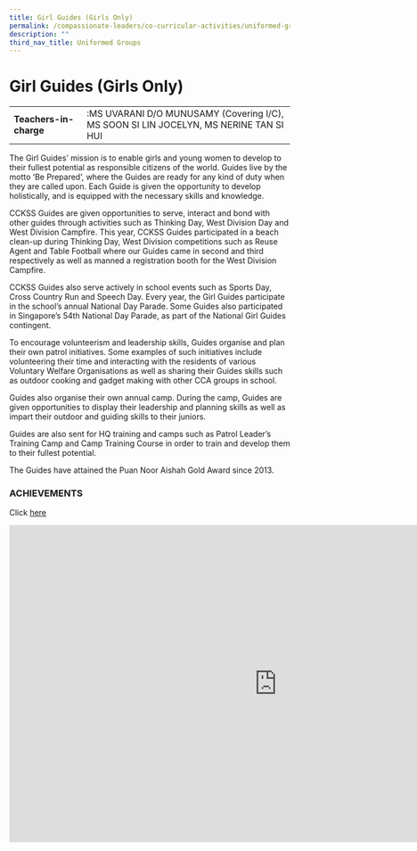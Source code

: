 ```yaml
---
title: Girl Guides (Girls Only)
permalink: /compassionate-leaders/co-curricular-activities/uniformed-groups/girl-guides-girls-only/
description: ""
third_nav_title: Uniformed Groups
---
```

# **Girl Guides (Girls Only)**

|  	|  	|
|---	|---	|
| **Teachers-in-charge** 	| :MS UVARANI D/O MUNUSAMY (Covering I/C), MS SOON SI LIN JOCELYN, MS NERINE TAN SI HUI 	|


The Girl Guides’ mission is to enable girls and young women to develop to their fullest potential as responsible citizens of the world. Guides live by the motto ‘Be Prepared’, where the Guides are ready for any kind of duty when they are called upon. Each Guide is given the opportunity to develop holistically, and is equipped with the necessary skills and knowledge.

CCKSS Guides are given opportunities to serve, interact and bond with other guides through activities such as Thinking Day, West Division Day and West Division Campfire. This year, CCKSS Guides participated in a beach clean-up during Thinking Day, West Division competitions such as Reuse Agent and Table Football where our Guides came in second and third respectively as well as manned a registration booth for the West Division Campfire.  

CCKSS Guides also serve actively in school events such as Sports Day, Cross Country Run and Speech Day. Every year, the Girl Guides participate in the school’s annual National Day Parade. Some Guides also participated in Singapore’s 54th National Day Parade, as part of the National Girl Guides contingent.

To encourage volunteerism and leadership skills, Guides organise and plan their own patrol initiatives. Some examples of such initiatives include volunteering their time and interacting with the residents of various Voluntary Welfare Organisations as well as sharing their Guides skills such as outdoor cooking and gadget making with other CCA groups in school. 

Guides also organise their own annual camp. During the camp, Guides are given opportunities to display their leadership and planning skills as well as impart their outdoor and guiding skills to their juniors. 

Guides are also sent for HQ training and camps such as Patrol Leader’s Training Camp and Camp Training Course in order to train and develop them to their fullest potential.
  
The Guides have attained the Puan Noor Aishah Gold Award since 2013.


### ACHIEVEMENTS
Click [here](https://staging.du7l9z039t2jh.amplifyapp.com/compassionate-leaders/cca-achievements/)

<iframe allowfullscreen="true" height="569" width="960" frameborder="0" src="https://docs.google.com/presentation/d/e/2PACX-1vTHmfmH1U-t9dmbQ7rdjOwL1ETEK6g42nP3Es-TDs_DprKeM5eM-99K0PXaaRcLHJ2QpSyb3eyF8YK8/embed?start=false&amp;loop=true&amp;delayms=3000"></iframe>